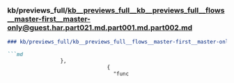 ### kb/previews_full/kb__previews_full__kb__previews_full__flows__master-first__master-only@guest.har.part021.md.part001.md.part002.md

```md
### kb/previews_full/kb__previews_full__flows__master-first__master-only@guest.har.part021.md.part001.md (part 002)

```md
                 },
                                {
                                  "func
```

```

```
